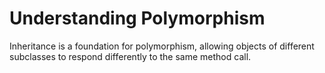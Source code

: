 # Understanding Polymorphism

Inheritance is a foundation for polymorphism, allowing objects of different subclasses to respond differently to the same method call.

